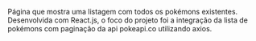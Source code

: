 Página que mostra uma listagem com todos os pokémons existentes.
Desenvolvida com React.js, o foco do projeto foi a integração da lista de pokémons com paginação da api pokeapi.co utilizando axios.